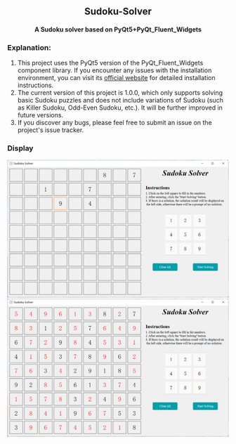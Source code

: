 <h2 align="center">Sudoku-Solver</h2>

<h4 align="center">A Sudoku solver based on PyQt5+PyQt_Fluent_Widgets</h4>

### Explanation:
1. This project uses the PyQt5 version of the PyQt_Fluent_Widgets component library. If you encounter any issues with the installation environment, you can visit its <a href="https://github.com/zhiyiYo/PyQt-Fluent-Widgets">official website</a> for detailed installation instructions.
2. The current version of this project is 1.0.0, which only supports solving basic Sudoku puzzles and does not include variations of Sudoku (such as Killer Sudoku, Odd-Even Sudoku, etc.). It will be further improved in future versions.
3. If you discover any bugs, please feel free to submit an issue on the project's issue tracker.

### Display
![photo1.png](./static/show_1.png)
![photo2.png](./static/show_2.png)